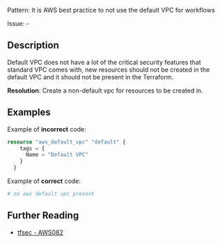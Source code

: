 Pattern: It is AWS best practice to not use the default VPC for workflows

Issue: -

## Description

Default VPC does not have a lot of the critical security features that standard VPC comes with, new resources should not be created in the default VPC and it should not be present in the Terraform.

**Resolution**: Create a non-default vpc for resources to be created in.

## Examples

Example of **incorrect** code:

```terraform
resource "aws_default_vpc" "default" {
	tags = {
	  Name = "Default VPC"
	}
  }
```

Example of **correct** code:

```terraform
# no aws default vpc present
```

## Further Reading

* [tfsec - AWS082](https://tfsec.dev/docs/aws/AWS082/)